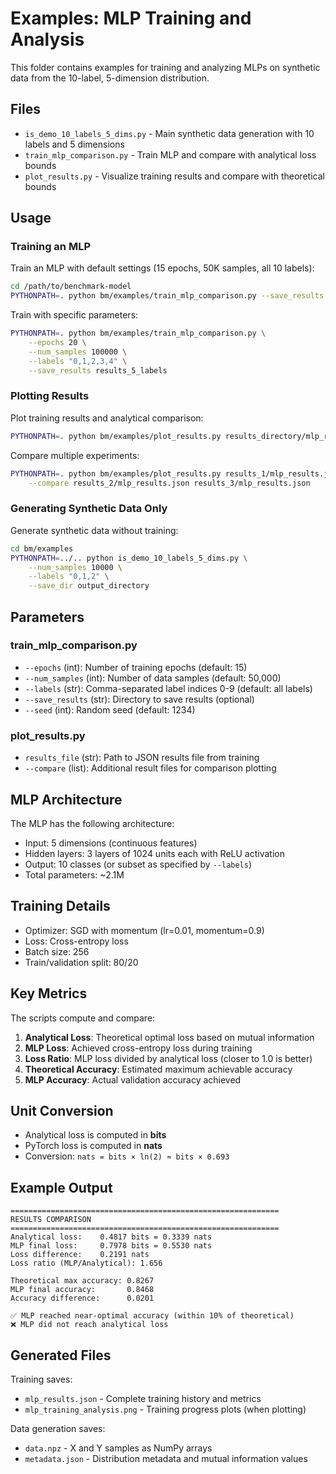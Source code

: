 # Examples: MLP Training and Analysis

This folder contains examples for training and analyzing MLPs on synthetic data from the 10-label, 5-dimension distribution.

## Files

- `is_demo_10_labels_5_dims.py` - Main synthetic data generation with 10 labels and 5 dimensions
- `train_mlp_comparison.py` - Train MLP and compare with analytical loss bounds
- `plot_results.py` - Visualize training results and compare with theoretical bounds

## Usage

### Training an MLP

Train an MLP with default settings (15 epochs, 50K samples, all 10 labels):

```bash
cd /path/to/benchmark-model
PYTHONPATH=. python bm/examples/train_mlp_comparison.py --save_results results_directory
```

Train with specific parameters:

```bash
PYTHONPATH=. python bm/examples/train_mlp_comparison.py \
    --epochs 20 \
    --num_samples 100000 \
    --labels "0,1,2,3,4" \
    --save_results results_5_labels
```

### Plotting Results

Plot training results and analytical comparison:

```bash
PYTHONPATH=. python bm/examples/plot_results.py results_directory/mlp_results.json
```

Compare multiple experiments:

```bash
PYTHONPATH=. python bm/examples/plot_results.py results_1/mlp_results.json \
    --compare results_2/mlp_results.json results_3/mlp_results.json
```

### Generating Synthetic Data Only

Generate synthetic data without training:

```bash
cd bm/examples
PYTHONPATH=../.. python is_demo_10_labels_5_dims.py \
    --num_samples 10000 \
    --labels "0,1,2" \
    --save_dir output_directory
```

## Parameters

### train_mlp_comparison.py

- `--epochs` (int): Number of training epochs (default: 15)
- `--num_samples` (int): Number of data samples (default: 50,000)
- `--labels` (str): Comma-separated label indices 0-9 (default: all labels)
- `--save_results` (str): Directory to save results (optional)
- `--seed` (int): Random seed (default: 1234)

### plot_results.py

- `results_file` (str): Path to JSON results file from training
- `--compare` (list): Additional result files for comparison plotting

## MLP Architecture

The MLP has the following architecture:
- Input: 5 dimensions (continuous features)
- Hidden layers: 3 layers of 1024 units each with ReLU activation
- Output: 10 classes (or subset as specified by `--labels`)
- Total parameters: ~2.1M

## Training Details

- Optimizer: SGD with momentum (lr=0.01, momentum=0.9)
- Loss: Cross-entropy loss
- Batch size: 256
- Train/validation split: 80/20

## Key Metrics

The scripts compute and compare:

1. **Analytical Loss**: Theoretical optimal loss based on mutual information
2. **MLP Loss**: Achieved cross-entropy loss during training
3. **Loss Ratio**: MLP loss divided by analytical loss (closer to 1.0 is better)
4. **Theoretical Accuracy**: Estimated maximum achievable accuracy
5. **MLP Accuracy**: Actual validation accuracy achieved

## Unit Conversion

- Analytical loss is computed in **bits**
- PyTorch loss is computed in **nats**
- Conversion: `nats = bits × ln(2) ≈ bits × 0.693`

## Example Output

```
============================================================
RESULTS COMPARISON
============================================================
Analytical loss:    0.4817 bits = 0.3339 nats
MLP final loss:     0.7978 bits = 0.5530 nats
Loss difference:    0.2191 nats
Loss ratio (MLP/Analytical): 1.656

Theoretical max accuracy: 0.8267
MLP final accuracy:       0.8468
Accuracy difference:      0.0201

✅ MLP reached near-optimal accuracy (within 10% of theoretical)
❌ MLP did not reach analytical loss
```

## Generated Files

Training saves:
- `mlp_results.json` - Complete training history and metrics
- `mlp_training_analysis.png` - Training progress plots (when plotting)

Data generation saves:
- `data.npz` - X and Y samples as NumPy arrays
- `metadata.json` - Distribution metadata and mutual information values 